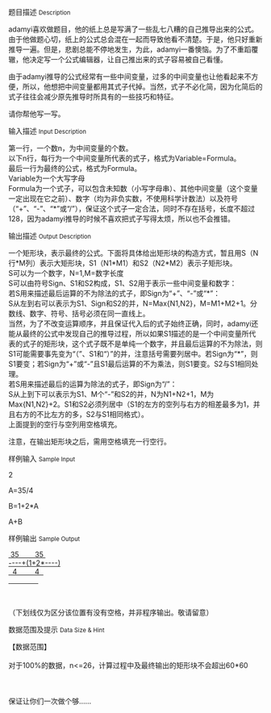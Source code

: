 <div class="panel panel-default">
<div class="area-title">
<span>
题目描述
<small>Description</small>
</span></div>
<div class="panel-body">

<p>adamyi喜欢做题目，他的纸上总是写满了一些乱七八糟的自己推导出来的公式。由于他做题心切，纸上的公式总会混在一起而导致他看不清楚。于是，他只好重新推导一遍。但是，悲剧总能不停地发生，为此，adamyi一番懊恼。为了不重蹈覆辙，他决定写一个公式编辑器，让自己推出来的式子容易被自己看懂。</p>
<p>由于adamyi推导的公式经常有一些中间变量，过多的中间变量也让他看起来不方便，所以，他想把中间变量都用其式子代掉。当然，式子不必化简，因为化简后的式子往往会减少原先推导时所具有的一些技巧和特征。</p>
<p>请你帮他写一写。</p>

</div>
</div>

<div class="panel panel-default">
<div class="area-title">
<span>
输入描述
<small>Input Description</small>
</span></div>
<div class="panel-body">
<p>第一行，一个数n，为中间变量的个数。<br>以下n行，每行为一个中间变量所代表的式子，格式为Variable=Formula。<br>最后一行为最终的公式，格式为Formula。<br>Variable为一个大写字母<br>Formula为一个式子，可以包含未知数（小写字母串）、其他中间变量（这个变量一定出现在它之前）、数字（均为非负实数，不使用科学计数法）以及符号（“+”、“-”、“*”或“/”），保证这个式子一定合法，同时不存在括号，长度不超过128，因为adamyi推导的时候不喜欢把式子写得太烦，所以也不会推错。</p>

</div>
</div>
<div  class="panel panel-default">
<div class="area-title">
<span>
输出描述
<small>Output Description</small>
</span></div>
<div class="panel-body">

<p>一个矩形块，表示最终的公式。下面将具体给出矩形块的构造方式，暂且用S（N行*M列）表示大矩形块，S1（N1*M1）和S2（N2*M2）表示子矩形块。<br />S可以为一个数字，N=1,M=数字长度<br />S可以由符号Sign、S1和S2构成，S1、S2用于表示一些中间变量和数字：<br />若S用来描述最后运算的不为除法的式子，即Sign为&ldquo;+&rdquo;、&ldquo;-&rdquo;或&ldquo;*&rdquo;：<br />S从左到右可以表示为S1、Sign和S2的并，N=Max{N1,N2}，M=M1+M2+1。分数线、数字、符号、括号必须在同一直线上。<br />当然，为了不改变运算顺序，并且保证代入后的式子始终正确，同时，adamyi还能从最终的公式中发现自己的推导过程，所以如果S1描述的是一个中间变量所代表的式子的矩形块，这个式子既不是单纯一个数字，并且最后运算的不为除法，则S1可能需要事先变为&ldquo;（&rdquo;、S1和&ldquo;）&rdquo;的并，注意括号需要列居中。若Sign为&ldquo;*&rdquo;，则S1要变；若Sign为&ldquo;+&rdquo;或&ldquo;-&rdquo;且S1最后运算的不为乘法，则S1要变。S2与S1相同处理。<br />若S用来描述最后的运算为除法的式子，即Sign为&ldquo;/&rdquo;：<br />S从上到下可以表示为S1、M个&ldquo;-&rdquo;和S2的并，N为N1+N2+1，M为Max{N1,N2}+2。S1和S2必须列居中（S1的左方的空列与右方的相差最多为1，并且右方的不比左方的多，S2与S1相同格式）。<br />上面提到的空行与空列用空格填充。</p>
<p>注意，在输出矩形块之后，需用空格填充一行空行。</p>

</div>
</div>


<div class="panel panel-default">
<div class="area-title">
<span>
样例输入
<small>Sample Input</small>
</span></div>
<div class="panel-body">
<p><span>2</span></p>
<p><span>A=35/4</span></p>
<p><span>B=1+2*A</span></p>
<p><span>A+B</span></p>

</div>
</div>

<div class="panel panel-default">
<div class="area-title">
<span>
样例输出
<small>Sample Output</small>
</span></div>
<div class="panel-body">
<p><span style="text-decoration: underline;"> 35        35  </span><br><span style="text-decoration: underline;">----+(1+2*----)</span><br><span style="text-decoration: underline;">  4         4  </span><br><span style="text-decoration: underline;">               </span></p>
<p> </p>
<p>（下划线仅为区分该位置有没有空格，并非程序输出。敬请留意）</p>

</div>
</div>

<div class="panel panel-default">
<div class="area-title">
<span>
数据范围及提示
<small>Data Size & Hint</small>
</span></div>
<div class="panel-body">
<p>【数据范围】<br><br>对于100%的数据，n&lt;=26，计算过程中及最终输出的矩形块不会超出60*60<br><br><br><br>保证让你们一次做个够……</p>
</div>
</div>